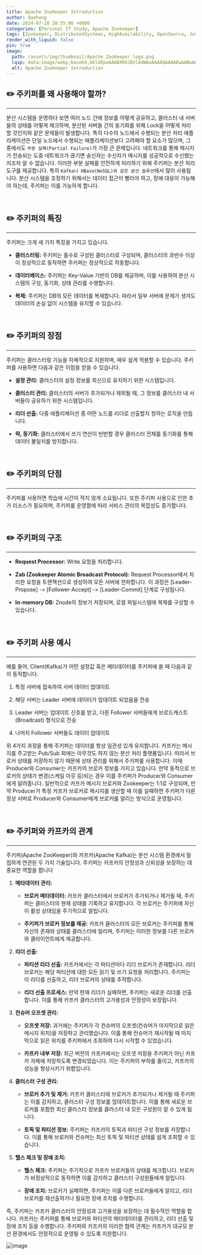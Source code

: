 ```yaml
---
title: Apache ZooKeeper Introduction
author: daehong
date: 2024-07-28 20:55:00 +0800
categories: [Personal IT Study, Apache Zookeeper]
tags: [Zookeeper, DistributedSystems, HighAvailability, OpenSource, JavaAPI]
render_with_liquid: false
pin: true
image:
  path: /assets/img/thumbnail/Apache_ZooKeeper_logo.png
  lqip: data:image/webp;base64,UklGRpoAAABXRUJQVlA4WAoAAAAQAAAADwAABwAAQUxQSDIAAAARL0AmbZurmr57yyIiqE8oiG0bejIYEQTgqiDA9vqnsUSI6H+oAERp2HZ65qP/VIAWAFZQOCBCAAAA8AEAnQEqEAAIAAVAfCWkAALp8sF8rgRgAP7o9FDvMCkMde9PK7euH5M1m6VWoDXf2FkP3BqV0ZYbO6NA/VFIAAAA
  alt: Apache ZooKeeper Introduction
---
```


## ✏️ 주키퍼를 왜 사용해야 할까?
---
분산 시스템을 운영하다 보면 여러 노드 간에 정보를 어떻게 공유하고, 클러스터 내 서버들의 상태를 어떻게 체크하며,
분산된 서버들 간의 동기화를 위해 Lock을 어떻게 처리할 것인지와 같은 문제들이 발생합니다.
특히 다수의 노드에서 수행되는 분산 처리 애플리케이션은 단일 노드에서 수행되는 애플리케이션보다 고려해야 할 요소가 많으며,
그 중에서도 `부분 실패(Partial Failure)`가 가장 큰 문제입니다.
네트워크를 통해 메시지가 전송되는 도중 네트워크가 끊기면 송신자는 수신자가 메시지를 성공적으로 수신했는지조차 알 수 없습니다.
이러한 부분 실패를 안전하게 처리하기 위해 주키퍼는 분산 처리 도구를 제공합니다.
특히 `Kafka나 HBase(NoSQL)와 같은 분산 솔루션`에서 많이 사용됩니다.
분산 시스템을 조정하기 위해서는 데이터 접근이 빨라야 하고, 장애 대응이 가능해야 하는데, 주키퍼는 이를 가능하게 합니다.

<br>

## ✏️ 주키퍼의 특징
---
주키퍼는 크게 세 가지 특징을 가지고 있습니다.

- **클러스터링:** 주키퍼는 홀수로 구성된 클러스터로 구성되며, 클러스터의 과반수 이상이 정상적으로 동작하면 주키퍼는 정상적으로 작동합니다.

- **데이터베이스:** 주키퍼는 Key-Value 기반의 DB를 제공하며, 이를 사용하여 분산 시스템의 구성, 동기화, 상태 관리를 수행합니다.

- **복제:** 주키퍼는 DB의 모든 데이터를 복제합니다. 따라서 일부 서버에 문제가 생겨도 데이터의 손실 없이 시스템을 유지할 수 있습니다.

<br>

## ✏️ 주키퍼의 장점
---
주키퍼는 클러스터링 기능을 자체적으로 지원하며, 매우 쉽게 적용할 수 있습니다. 주키퍼를 사용하면 다음과 같은 이점을 얻을 수 있습니다.

- **설정 관리:** 클러스터의 설정 정보를 최신으로 유지하기 위한 시스템입니다.

- **클러스터 관리:** 클러스터의 서버가 추가되거나 제외될 때, 그 정보를 클러스터 내 서버들이 공유하기 위한 시스템입니다.

- **리더 선출:** 다중 애플리케이션 중 어떤 노드를 리더로 선출할지 정하는 로직을 만듭니다.

- **락, 동기화:** 클러스터에서 쓰기 연산이 빈번할 경우 클러스터 전체를 동기화를 통해 데이터 불일치를 방지합니다.

<br>

## ✏️ 주키퍼의 단점
---
주키퍼를 사용하면 학습에 시간이 적지 않게 소요됩니다. 또한 주키퍼 사용으로 인한 추가 리소스가 필요하며, 주키퍼를 운영함에 따라 서비스 관리의 복잡성도 증가합니다.

<br>

## ✏️ 주키퍼의 구조
---

- **Request Processor:** Write 요청을 처리합니다.

- **Zab (Zookeeper Atomic Broadcast Protocol):** Request Processor에서 처리한 요청을 트랜잭션으로 생성하여 모든 서버에 전파합니다. 이 과정은 [Leader-Propose] -> [Follower-Accept] -> [Leader-Commit] 단계로 구성됩니다.

- **In-memory DB:** Znode의 정보가 저장되며, 로컬 파일시스템에 복제를 구성할 수 있습니다.

<br>

## ✏️ 주키퍼 사용 예시
---
예를 들어, Client(Kafka)가 어떤 설정값 혹은 메타데이터를 주키퍼에 쓸 때 다음과 같이 동작합니다.

1. 특정 서버에 접속하여 서버 데이터 업데이트

2. 해당 서버는 Leader 서버에 데이터가 업데이트 되었음을 전송

3. Leader 서버는 업데이트 신호를 받고, 다른 Follower 서버들에게 브로드캐스트(Broadcast) 형식으로 전송

4. 나머지 Follower 서버들도 데이터 업데이트

위 4가지 과정을 통해 주키퍼는 데이터를 항상 일관성 있게 유지합니다.
카프카는 메시지를 주고받는 Pub/Sub 외에는 아무것도 하지 않는 분산 처리 플랫폼입니다.
따라서 브로커 상태를 저장하지 않기 때문에 상태 관리를 위해서 주키퍼를 사용합니다.
이때 Producer와 Consumer는 카프카의 브로커 정보를 가지고 있습니다.
만약 동적으로 브로커의 상태가 변경(스케일 아웃 등)되는 경우 이를 주키퍼가 Producer와 Consumer에게 알려줍니다.
일반적으로 카프카 메시지 브로커와 Zookeeper는 1:1로 구성되며,
만약 Producer가 특정 카프카 브로커로 메시지를 생산할 때
이를 실패하면 주키퍼가 다른 정상 서버로 Producer와 Consumer에게 브로커를 알리는 방식으로 운영됩니다.

<br>

## ✏️ 주키퍼와 카프카의 관계
---
주키퍼(Apache ZooKeeper)와 카프카(Apache Kafka)는 분산 시스템 환경에서 밀접하게 연관된 두 가지 기술입니다.
주키퍼는 카프카의 안정성과 신뢰성을 보장하는 데 중요한 역할을 합니다

1. **메타데이터 관리:**

	- **브로커 메타데이터:** 카프카 클러스터에서 브로커가 추가되거나 제거될 때, 주키퍼는 클러스터의 현재 상태를 기록하고 유지합니다. 각 브로커는 주키퍼에 자신이 활성 상태임을 주기적으로 알립니다.

	- **주키퍼가 브로커 정보를 제공:** 카프카 클러스터의 모든 브로커는 주키퍼를 통해 자신의 존재와 상태를 클러스터에 알리며, 주키퍼는 이러한 정보를 다른 브로커와 클라이언트에게 제공합니다.

2. **리더 선출:**

	- **파티션 리더 선출:** 카프카에서는 각 파티션마다 리더 브로커가 존재합니다. 리더 브로커는 해당 파티션에 대한 모든 읽기 및 쓰기 요청을 처리합니다. 주키퍼는 이 리더를 선출하고, 리더 브로커의 상태를 추적합니다.

	- **리더 선출 프로세스:** 만약 현재 리더가 실패하면, 주키퍼는 새로운 리더를 선출합니다. 이를 통해 카프카 클러스터의 고가용성과 안정성이 보장됩니다.

3. **컨슈머 오프셋 관리:**

	- **오프셋 저장:** 과거에는 주키퍼가 각 컨슈머의 오프셋(컨슈머가 마지막으로 읽은 메시지 위치)을 저장하고 관리했습니다. 이를 통해 컨슈머가 재시작될 때 마지막으로 읽은 위치를 주키퍼에서 조회하여 다시 시작할 수 있었습니다.

	- **카프카 내부 저장:** 최근 버전의 카프카에서는 오프셋 저장을 주키퍼가 아닌 카프카 자체에 저장하도록 변경되었습니다. 이는 주키퍼의 부하를 줄이고, 카프카의 성능을 향상시키기 위함입니다.

4. **클러스터 구성 관리:**

	- **브로커 추가 및 제거:** 카프카 클러스터에 브로커가 추가되거나 제거될 때 주키퍼는 이를 감지하고, 클러스터 구성 정보를 업데이트합니다. 이를 통해 새로운 브로커를 포함한 최신 클러스터 정보를 클러스터 내 모든 구성원이 알 수 있게 됩니다.

	- **토픽 및 파티션 정보:** 주키퍼는 카프카의 토픽과 파티션 구성 정보를 저장합니다. 이를 통해 브로커와 컨슈머는 최신 토픽 및 파티션 상태를 쉽게 조회할 수 있습니다.

5. **헬스 체크 및 장애 조치:**

	- **헬스 체크:** 주키퍼는 주기적으로 카프카 브로커들의 상태를 체크합니다. 브로커가 비정상적으로 동작하면 이를 감지하고 클러스터 구성원들에게 알립니다.

	- **장애 조치:** 브로커가 실패하면, 주키퍼는 이를 다른 브로커들에게 알리고, 리더 브로커를 재선출하거나 필요한 장애 조치를 수행합니다.


즉, 주키퍼는 카프카 클러스터의 안정성과 고가용성을 보장하는 데 필수적인 역할을 합니다.
카프카는 주키퍼를 통해 브로커와 파티션의 메타데이터를 관리하고, 리더 선출 및 장애 조치 등을 수행합니다.
주키퍼와 카프카의 이러한 협력 관계는 카프카가 대규모 분산 환경에서도 안정적으로 운영될 수 있도록 지원합니다.

![image](https://github.com/user-attachments/assets/342ee679-4288-41fa-9d24-5bdd23d2b1d0)